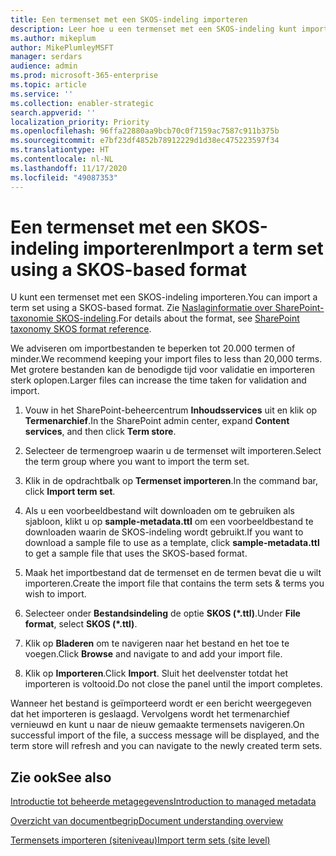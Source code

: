 ```yaml
---
title: Een termenset met een SKOS-indeling importeren
description: Leer hoe u een termenset met een SKOS-indeling kunt importeren
ms.author: mikeplum
author: MikePlumleyMSFT
manager: serdars
audience: admin
ms.prod: microsoft-365-enterprise
ms.topic: article
ms.service: ''
ms.collection: enabler-strategic
search.appverid: ''
localization_priority: Priority
ms.openlocfilehash: 96ffa22880aa9bcb70c0f7159ac7587c911b375b
ms.sourcegitcommit: e7bf23df4852b78912229d1d38ec475223597f34
ms.translationtype: HT
ms.contentlocale: nl-NL
ms.lasthandoff: 11/17/2020
ms.locfileid: "49087353"
---
```

# <a name="import-a-term-set-using-a-skos-based-format"></a><span data-ttu-id="78b53-103">Een termenset met een SKOS-indeling importeren</span><span class="sxs-lookup"><span data-stu-id="78b53-103">Import a term set using a SKOS-based format</span></span>

<span data-ttu-id="78b53-104">U kunt een termenset met een SKOS-indeling importeren.</span><span class="sxs-lookup"><span data-stu-id="78b53-104">You can import a term set using a SKOS-based format.</span></span> <span data-ttu-id="78b53-105">Zie [Naslaginformatie over SharePoint-taxonomie SKOS-indeling](skos-format-reference.md).</span><span class="sxs-lookup"><span data-stu-id="78b53-105">For details about the format, see [SharePoint taxonomy SKOS format reference](skos-format-reference.md).</span></span>

<span data-ttu-id="78b53-106">We adviseren om importbestanden te beperken tot 20.000 termen of minder.</span><span class="sxs-lookup"><span data-stu-id="78b53-106">We recommend keeping your import files to less than 20,000 terms.</span></span> <span data-ttu-id="78b53-107">Met grotere bestanden kan de benodigde tijd voor validatie en importeren sterk oplopen.</span><span class="sxs-lookup"><span data-stu-id="78b53-107">Larger files can increase the time taken for validation and import.</span></span>

1. <span data-ttu-id="78b53-108">Vouw in het SharePoint-beheercentrum **Inhoudsservices** uit en klik op **Termenarchief**.</span><span class="sxs-lookup"><span data-stu-id="78b53-108">In the SharePoint admin center, expand **Content services**, and then click **Term store**.</span></span>

2. <span data-ttu-id="78b53-109">Selecteer de termengroep waarin u de termenset wilt importeren.</span><span class="sxs-lookup"><span data-stu-id="78b53-109">Select the term group where you want to import the term set.</span></span>

3. <span data-ttu-id="78b53-110">Klik in de opdrachtbalk op **Termenset importeren**.</span><span class="sxs-lookup"><span data-stu-id="78b53-110">In the command bar, click **Import term set**.</span></span>
 
4.  <span data-ttu-id="78b53-111">Als u een voorbeeldbestand wilt downloaden om te gebruiken als sjabloon, klikt u op **sample-metadata.ttl** om een voorbeeldbestand te downloaden waarin de SKOS-indeling wordt gebruikt.</span><span class="sxs-lookup"><span data-stu-id="78b53-111">If you want to download a sample file to use as a template, click **sample-metadata.ttl** to get a sample file that uses the SKOS-based format.</span></span>
 
5.  <span data-ttu-id="78b53-112">Maak het importbestand dat de termenset en de termen bevat die u wilt importeren.</span><span class="sxs-lookup"><span data-stu-id="78b53-112">Create the import file that contains the term sets & terms you wish to import.</span></span>

6.  <span data-ttu-id="78b53-113">Selecteer onder **Bestandsindeling** de optie **SKOS (\*.ttl)**.</span><span class="sxs-lookup"><span data-stu-id="78b53-113">Under **File format**, select **SKOS (\*.ttl)**.</span></span>

7.  <span data-ttu-id="78b53-114">Klik op **Bladeren** om te navigeren naar het bestand en het toe te voegen.</span><span class="sxs-lookup"><span data-stu-id="78b53-114">Click **Browse** and navigate to and add your import file.</span></span>

8.  <span data-ttu-id="78b53-115">Klik op **Importeren**.</span><span class="sxs-lookup"><span data-stu-id="78b53-115">Click **Import**.</span></span> <span data-ttu-id="78b53-116">Sluit het deelvenster totdat het importeren is voltooid.</span><span class="sxs-lookup"><span data-stu-id="78b53-116">Do not close the panel until the import completes.</span></span>

<span data-ttu-id="78b53-117">Wanneer het bestand is geïmporteerd wordt er een bericht weergegeven dat het importeren is geslaagd. Vervolgens wordt het termenarchief vernieuwd en kunt u naar de nieuw gemaakte termensets navigeren.</span><span class="sxs-lookup"><span data-stu-id="78b53-117">On successful import of the file, a success message will be displayed, and the term store will refresh and you can navigate to the newly created term sets.</span></span>

## <a name="see-also"></a><span data-ttu-id="78b53-118">Zie ook</span><span class="sxs-lookup"><span data-stu-id="78b53-118">See also</span></span>

[<span data-ttu-id="78b53-119">Introductie tot beheerde metagegevens</span><span class="sxs-lookup"><span data-stu-id="78b53-119">Introduction to managed metadata</span></span>](https://docs.microsoft.com/sharepoint/managed-metadata)

[<span data-ttu-id="78b53-120">Overzicht van documentbegrip</span><span class="sxs-lookup"><span data-stu-id="78b53-120">Document understanding overview</span></span>](document-understanding-overview.md)

[<span data-ttu-id="78b53-121">Termensets importeren (siteniveau)</span><span class="sxs-lookup"><span data-stu-id="78b53-121">Import term sets (site level)</span></span>](https://support.microsoft.com/office/168fbc86-7fce-4288-9a1f-b83fc3921c18)